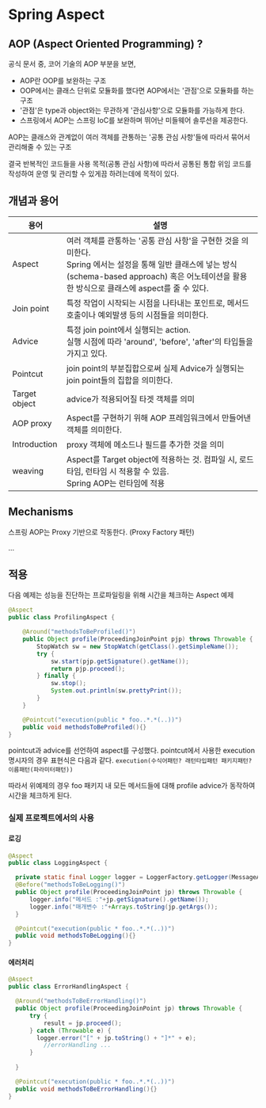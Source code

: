 # Spring Aspect

## AOP (Aspect Oriented Programming) ?

공식 문서 중, 코어 기술의 AOP 부분을 보면,

* AOP란 OOP를 보완하는 구조
* OOP에서는 클래스 단위로 모듈화를 했다면 AOP에서는 '관점'으로 모듈화를 하는 구조
* '관점'은 type과 object와는 무관하게 '관심사항'으로 모듈화를 가능하게 한다.
* 스프링에서 AOP는 스프링 IoC를 보완하며 뛰어난 미들웨어 솔루션을 제공한다.

AOP는 클래스와 관계없이 여러 객체를 관통하는 '공통 관심 사항'들에 따라서 묶어서 관리해줄 수 있는 구조

결국 반복적인 코드들을 사용 목적(공통 관심 사항)에 따라서 공통된 통합 위임 코드를 작성하여 운영 및 관리할 수 있게끔 하려는데에 목적이 있다.

## 개념과 용어

| 용어          | 설명                                                         |
| ------------- | ------------------------------------------------------------ |
| Aspect        | 여러 객체를 관통하는 '공통 관심 사항'을 구현한 것을 의미한다. <br />Spring 에서는 설정을 통해 일반 클래스에 넣는 방식(schema-based approach) 혹은 어노테이션을 활용한 방식으로 클래스에 aspect를 줄 수 있다. |
| Join point    | 특정 작업이 시작되는 시점을 나타내는 포인트로, 메서드 호출이나 예외발생 등의 시점들을 의미한다. |
| Advice        | 특정 join point에서 실행되는 action.<br />실행 시점에 따라 'around', 'before', 'after'의 타입들을 가지고 있다. |
| Pointcut      | join point의 부분집합으로써 실제 Advice가 실행되는 join point들의 집합을 의미한다. |
| Target object | advice가 적용되어질 타겟 객체를 의미                         |
| AOP proxy     | Aspect를 구현하기 위해 AOP 프레임워크에서 만들어낸 객체를 의미한다. |
| Introduction  | proxy 객체에 메소드나 필드를 추가한 것을 의미                |
| weaving       | Aspect를 Target object에 적용하는 것. 컴파일 시, 로드 타임, 런타임 시 적용할 수 있음.<br />Spring AOP는 런타임에 적용 |

## Mechanisms

스프링 AOP는 Proxy 기반으로 작동한다. (Proxy Factory 패턴)

...

## 적용

다음 예제는 성능을 진단하는 프로파일링을 위해 시간을 체크하는 Aspect 예제

```java
@Aspect
public class ProfilingAspect {

    @Around("methodsToBeProfiled()")
    public Object profile(ProceedingJoinPoint pjp) throws Throwable {
        StopWatch sw = new StopWatch(getClass().getSimpleName());
        try {
            sw.start(pjp.getSignature().getName());
            return pjp.proceed();
        } finally {
            sw.stop();
            System.out.println(sw.prettyPrint());
        }
    }

    @Pointcut("execution(public * foo..*.*(..))")
    public void methodsToBeProfiled(){}
}
```

pointcut과 advice를 선언하여 aspect를 구성했다. pointcut에서 사용한 execution 명시자의 경우 표현식은 다음과 같다. `execution(수식어패턴? 래턴타입패턴 패키지패턴? 이름패턴(파라미터패턴))`

따라서 위예제의 경우 foo 패키지 내 모든 메서드들에 대해 profile advice가 동작하여 시간을 체크하게 된다.

### 실제 프로젝트에서의 사용

#### 로깅

```java
@Aspect
public class LoggingAspect {

  private static final Logger logger = LoggerFactory.getLogger(MessageAdvice.class);
  @Before("methodsToBeLogging()")
  public Object profile(ProceedingJoinPoint jp) throws Throwable {
      logger.info("메서드 :"+jp.getSignature().getName());
      logger.info("매개변수 :"+Arrays.toString(jp.getArgs());
  }

  @Pointcut("execution(public * foo..*.*(..))")
  public void methodsToBeLogging(){}
}
```

#### 에러처리

```java
@Aspect
public class ErrorHandlingAspect {

  @Around("methodsToBeErrorHandling()")
  public Object profile(ProceedingJoinPoint jp) throws Throwable {
      try {
          result = jp.proceed();
      } catch (Throwable e) {
      	logger.error("[" + jp.toString() + "]*" + e);
          //errorHandling ...
      }
        
  }

  @Pointcut("execution(public * foo..*.*(..))")
  public void methodsToBeErrorHandling(){}
}
```

